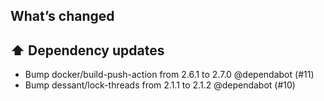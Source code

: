 ## What’s changed

## ⬆️ Dependency updates

- Bump docker/build-push-action from 2.6.1 to 2.7.0 @dependabot (#11)
- Bump dessant/lock-threads from 2.1.1 to 2.1.2 @dependabot (#10)
